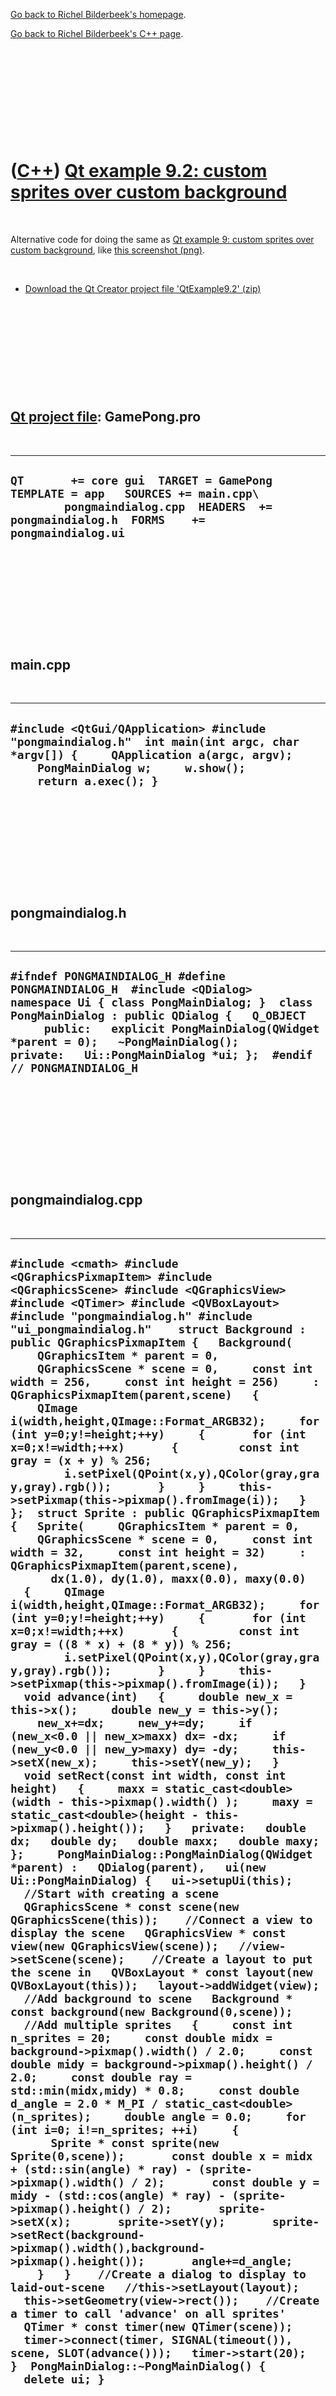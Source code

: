 [Go back to Richel Bilderbeek's homepage](index.htm).

[Go back to Richel Bilderbeek's C++ page](Cpp.htm).

 

 

 

 

 

([C++](Cpp.htm)) [Qt example 9.2: custom sprites over custom background](CppQtExample9_2.htm)
=============================================================================================

 

Alternative code for doing the same as [Qt example 9: custom sprites
over custom background](CppQtExample9.htm), like [this screenshot
(png)](CppQtExample9.png).

 

-   [Download the Qt Creator project file
    'QtExample9.2' (zip)](CppQtExample9_2.zip)

 

 

 

 

 

[Qt project file](CppQtProjectFile.htm): GamePong.pro
-----------------------------------------------------

 

  ---------------------------------------------------------------------------------------------------------------------------------------------------------------------------
  ` QT       += core gui  TARGET = GamePong TEMPLATE = app   SOURCES += main.cpp\         pongmaindialog.cpp  HEADERS  += pongmaindialog.h  FORMS    += pongmaindialog.ui `
  ---------------------------------------------------------------------------------------------------------------------------------------------------------------------------

 

 

 

 

 

main.cpp
--------

 

  ---------------------------------------------------------------------------------------------------------------------------------------------------------------------------------------------------
  ` #include <QtGui/QApplication> #include "pongmaindialog.h"  int main(int argc, char *argv[]) {     QApplication a(argc, argv);     PongMainDialog w;     w.show();          return a.exec(); } `
  ---------------------------------------------------------------------------------------------------------------------------------------------------------------------------------------------------

 

 

 

 

 

pongmaindialog.h
----------------

 

  --------------------------------------------------------------------------------------------------------------------------------------------------------------------------------------------------------------------------------------------------------------------------------------------------------------------------------
  ` #ifndef PONGMAINDIALOG_H #define PONGMAINDIALOG_H  #include <QDialog>  namespace Ui { class PongMainDialog; }  class PongMainDialog : public QDialog {   Q_OBJECT      public:   explicit PongMainDialog(QWidget *parent = 0);   ~PongMainDialog();      private:   Ui::PongMainDialog *ui; };  #endif // PONGMAINDIALOG_H `
  --------------------------------------------------------------------------------------------------------------------------------------------------------------------------------------------------------------------------------------------------------------------------------------------------------------------------------

 

 

 

 

 

pongmaindialog.cpp
------------------

 

  -----------------------------------------------------------------------------------------------------------------------------------------------------------------------------------------------------------------------------------------------------------------------------------------------------------------------------------------------------------------------------------------------------------------------------------------------------------------------------------------------------------------------------------------------------------------------------------------------------------------------------------------------------------------------------------------------------------------------------------------------------------------------------------------------------------------------------------------------------------------------------------------------------------------------------------------------------------------------------------------------------------------------------------------------------------------------------------------------------------------------------------------------------------------------------------------------------------------------------------------------------------------------------------------------------------------------------------------------------------------------------------------------------------------------------------------------------------------------------------------------------------------------------------------------------------------------------------------------------------------------------------------------------------------------------------------------------------------------------------------------------------------------------------------------------------------------------------------------------------------------------------------------------------------------------------------------------------------------------------------------------------------------------------------------------------------------------------------------------------------------------------------------------------------------------------------------------------------------------------------------------------------------------------------------------------------------------------------------------------------------------------------------------------------------------------------------------------------------------------------------------------------------------------------------------------------------------------------------------------------------------------------------------------------------------------------------------------------------------------------------------------------------------------------------------------------------------------------------------------------------------------------------------------------------------------------------------------------------------------------------------------------------------------------------------------------------------------------------------------------------------------------------------------------------------------------------------------------------------------------------------------------------------------------------------------------------------------------------------------------------------------------------------------------------------------------------------------------------------------------------------------------------------------------------------------------------------------------------------------------------
  ` #include <cmath> #include <QGraphicsPixmapItem> #include <QGraphicsScene> #include <QGraphicsView> #include <QTimer> #include <QVBoxLayout>  #include "pongmaindialog.h" #include "ui_pongmaindialog.h"    struct Background : public QGraphicsPixmapItem {   Background(     QGraphicsItem * parent = 0,     QGraphicsScene * scene = 0,     const int width = 256,     const int height = 256)     : QGraphicsPixmapItem(parent,scene)   {      QImage i(width,height,QImage::Format_ARGB32);     for (int y=0;y!=height;++y)     {       for (int x=0;x!=width;++x)       {         const int gray = (x + y) % 256;         i.setPixel(QPoint(x,y),QColor(gray,gray,gray).rgb());       }     }     this->setPixmap(this->pixmap().fromImage(i));   } };  struct Sprite : public QGraphicsPixmapItem {   Sprite(     QGraphicsItem * parent = 0,     QGraphicsScene * scene = 0,     const int width = 32,     const int height = 32)     : QGraphicsPixmapItem(parent,scene),       dx(1.0), dy(1.0), maxx(0.0), maxy(0.0)   {     QImage i(width,height,QImage::Format_ARGB32);     for (int y=0;y!=height;++y)     {       for (int x=0;x!=width;++x)       {         const int gray = ((8 * x) + (8 * y)) % 256;         i.setPixel(QPoint(x,y),QColor(gray,gray,gray).rgb());       }     }     this->setPixmap(this->pixmap().fromImage(i));   }   void advance(int)   {     double new_x = this->x();     double new_y = this->y();     new_x+=dx;     new_y+=dy;     if (new_x<0.0 || new_x>maxx) dx= -dx;     if (new_y<0.0 || new_y>maxy) dy= -dy;     this->setX(new_x);     this->setY(new_y);   }   void setRect(const int width, const int height)   {     maxx = static_cast<double>(width - this->pixmap().width() );     maxy = static_cast<double>(height - this->pixmap().height());   }   private:   double dx;   double dy;   double maxx;   double maxy; };     PongMainDialog::PongMainDialog(QWidget *parent) :   QDialog(parent),   ui(new Ui::PongMainDialog) {   ui->setupUi(this);     //Start with creating a scene   QGraphicsScene * const scene(new QGraphicsScene(this));    //Connect a view to display the scene   QGraphicsView * const view(new QGraphicsView(scene));   //view->setScene(scene);    //Create a layout to put the scene in   QVBoxLayout * const layout(new QVBoxLayout(this));   layout->addWidget(view);    //Add background to scene   Background * const background(new Background(0,scene));    //Add multiple sprites   {     const int n_sprites = 20;     const double midx = background->pixmap().width() / 2.0;     const double midy = background->pixmap().height() / 2.0;     const double ray = std::min(midx,midy) * 0.8;     const double d_angle = 2.0 * M_PI / static_cast<double>(n_sprites);     double angle = 0.0;     for (int i=0; i!=n_sprites; ++i)     {       Sprite * const sprite(new Sprite(0,scene));       const double x = midx + (std::sin(angle) * ray) - (sprite->pixmap().width() / 2);       const double y = midy - (std::cos(angle) * ray) - (sprite->pixmap().height() / 2);       sprite->setX(x);       sprite->setY(y);       sprite->setRect(background->pixmap().width(),background->pixmap().height());       angle+=d_angle;     }   }    //Create a dialog to display to laid-out-scene   //this->setLayout(layout);   this->setGeometry(view->rect());    //Create a timer to call 'advance' on all sprites'   QTimer * const timer(new QTimer(scene));   timer->connect(timer, SIGNAL(timeout()), scene, SLOT(advance()));   timer->start(20);  }  PongMainDialog::~PongMainDialog() {   delete ui; } `
  -----------------------------------------------------------------------------------------------------------------------------------------------------------------------------------------------------------------------------------------------------------------------------------------------------------------------------------------------------------------------------------------------------------------------------------------------------------------------------------------------------------------------------------------------------------------------------------------------------------------------------------------------------------------------------------------------------------------------------------------------------------------------------------------------------------------------------------------------------------------------------------------------------------------------------------------------------------------------------------------------------------------------------------------------------------------------------------------------------------------------------------------------------------------------------------------------------------------------------------------------------------------------------------------------------------------------------------------------------------------------------------------------------------------------------------------------------------------------------------------------------------------------------------------------------------------------------------------------------------------------------------------------------------------------------------------------------------------------------------------------------------------------------------------------------------------------------------------------------------------------------------------------------------------------------------------------------------------------------------------------------------------------------------------------------------------------------------------------------------------------------------------------------------------------------------------------------------------------------------------------------------------------------------------------------------------------------------------------------------------------------------------------------------------------------------------------------------------------------------------------------------------------------------------------------------------------------------------------------------------------------------------------------------------------------------------------------------------------------------------------------------------------------------------------------------------------------------------------------------------------------------------------------------------------------------------------------------------------------------------------------------------------------------------------------------------------------------------------------------------------------------------------------------------------------------------------------------------------------------------------------------------------------------------------------------------------------------------------------------------------------------------------------------------------------------------------------------------------------------------------------------------------------------------------------------------------------------------------------------------------

 

 

 

 

 

[Go back to Richel Bilderbeek's C++ page](Cpp.htm).

[Go back to Richel Bilderbeek's homepage](index.htm).

 

[![Valid XHTML 1.0 Strict](valid-xhtml10.png){width="88"
height="31"}](http://validator.w3.org/check?uri=referer)
